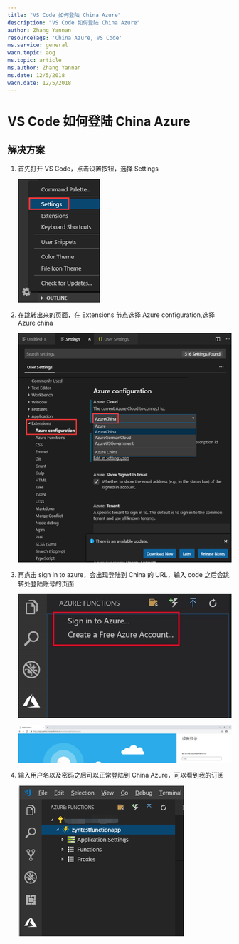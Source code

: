 ```yaml
---
title: "VS Code 如何登陆 China Azure"
description: "VS Code 如何登陆 China Azure"
author: Zhang Yannan
resourceTags: 'China Azure, VS Code'
ms.service: general
wacn.topic: aog
ms.topic: article
ms.author: Zhang Yannan
ms.date: 12/5/2018
wacn.date: 12/5/2018
---
```


# VS Code 如何登陆 China Azure

## 解决方案

1. 首先打开 VS Code，点击设置按钮，选择 Settings

    ![01](media/aog-general-howto-login-china-azure-by-vscode/01.png "01")

2. 在跳转出来的页面，在 Extensions 节点选择 Azure configuration,选择 Azure china

    ![02](media/aog-general-howto-login-china-azure-by-vscode/02.png "02")

3. 再点击 sign in to azure，会出现登陆到 China 的 URL，输入 code 之后会跳转处登陆账号的页面

    ![03](media/aog-general-howto-login-china-azure-by-vscode/03.jpg "03")

    ![04](media/aog-general-howto-login-china-azure-by-vscode/04.png "04")

4. 输入用户名以及密码之后可以正常登陆到 China Azure，可以看到我的订阅

    ![05](media/aog-general-howto-login-china-azure-by-vscode/05.png "05")
